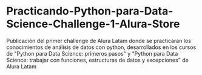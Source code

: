 # Practicando-Python-para-Data-Science-Challenge-1-Alura-Store
Publicación del primer challenge de Alura Latam donde se practicaran los conocimientos de análisis de datos con python, desarrollados en los cursos de "Python para Data Science: primeros pasos" y  "Python para Data Science: trabajar con funciones, estructuras de datos y excepciones" de Alura Latam 
